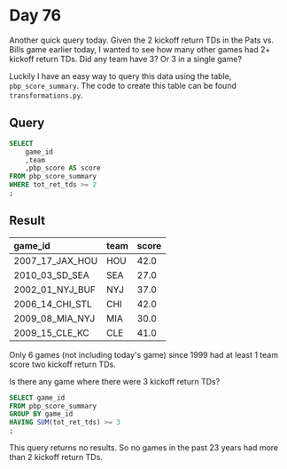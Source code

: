 # Day 76
Another quick query today. Given the 2 kickoff return TDs in the Pats vs. Bills game earlier today, I wanted to see how many other games had 2+ kickoff return TDs. Did any team have 3? Or 3 in a single game?  

Luckily I have an easy way to query this data using the table, `pbp_score_summary`. The code to create this table can be found `transformations.py`.

## Query
```sql
SELECT
    game_id
    ,team
    ,pbp_score AS score
FROM pbp_score_summary
WHERE tot_ret_tds >= 2
;
```

## Result
| game_id         | team | score |
| :-------------- | :--- | :---- |
| 2007_17_JAX_HOU | HOU  | 42.0  |
| 2010_03_SD_SEA  | SEA  | 27.0  |
| 2002_01_NYJ_BUF | NYJ  | 37.0  |
| 2006_14_CHI_STL | CHI  | 42.0  |
| 2009_08_MIA_NYJ | MIA  | 30.0  |
| 2009_15_CLE_KC  | CLE  | 41.0  |

Only 6 games (not including today's game) since 1999 had at least 1 team score two kickoff return TDs.  

Is there any game where there were 3 kickoff return TDs?

```sql
SELECT game_id
FROM pbp_score_summary
GROUP BY game_id
HAVING SUM(tot_ret_tds) >= 3
;
```

This query returns no results. So no games in the past 23 years had more than 2 kickoff return TDs.